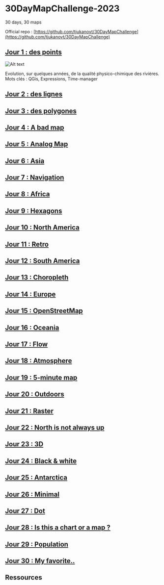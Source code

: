 # 30DayMapChallenge-2023
30 days, 30 maps

Official repo : [https://github.com/tjukanovt/30DayMapChallenge](https://github.com/tjukanovt/30DayMapChallenge)



## [Jour 1 : des points](day1.md)

![Alt text](maps/30days2023-day1-pc-10-22.gif)

Evolution, sur quelques années, de la qualité physico-chimique des rivières. \
Mots clés : QGis, Expressions, Time-manager

## [Jour 2 : des lignes](day2.md)

## [Jour 3 : des polygones](day3.md)

## [Jour 4 : A bad map](dayX.md)

## [Jour 5 : Analog Map](day5.md)

## [Jour 6 : Asia](day6.md)

## [Jour 7 : Navigation](day7.md)

## [Jour 8 : Africa](day8.md)

## [Jour 9 : Hexagons](day9.md)

## [Jour 10 : North America](day10.md)

## [Jour 11 : Retro](day11.md)

## [Jour 12 : South America](day12.md)

## [Jour 13 : Choropleth](day13.md)

## [Jour 14 : Europe](day14.md)

## [Jour 15 : OpenStreetMap](day15.md)

## [Jour 16 : Oceania](day16.md)

## [Jour 17 : Flow](day17.md)

## [Jour 18 : Atmosphere](day18.md)

## [Jour 19 : 5-minute map](day19.md)

## [Jour 20 : Outdoors](day20.md)

## [Jour 21 : Raster](day21.md)

## [Jour 22 : North is not always up](day22.md)

## [Jour 23 : 3D](day23.md)

## [Jour 24 : Black & white](day24.md)

## [Jour 25 : Antarctica](day25.md)

## [Jour 26 : Minimal](day26.md)

## [Jour 27 : Dot](day27.md)

## [Jour 28 : Is this a chart or a map ?](day28.md)

## [Jour 29 : Population](day29.md)

## [Jour 30 : My favorite..](day30.md)

## Ressources

